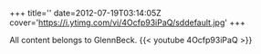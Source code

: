 +++
title=''
date=2012-07-19T03:14:05Z
cover='https://i.ytimg.com/vi/4Ocfp93iPaQ/sddefault.jpg'
+++

All content belongs to GlennBeck.
{{< youtube 4Ocfp93iPaQ >}}
